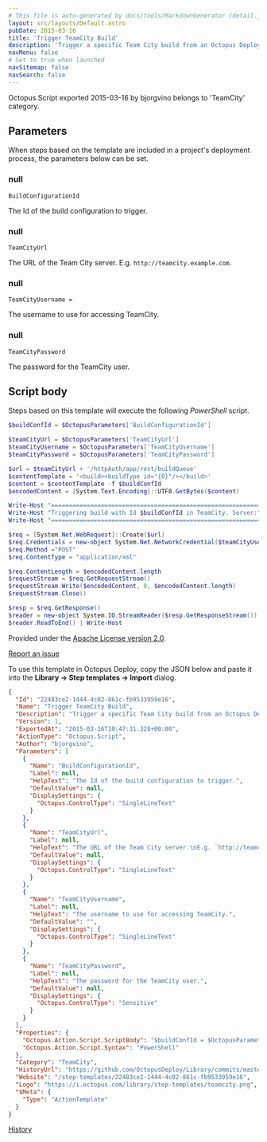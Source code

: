 ```yaml
---
# This file is auto-generated by docs/tools/MarkdownGenerator (detail.js)
layout: src/layouts/Default.astro
pubDate: 2015-03-16
title: 'Trigger TeamCity Build'
description: 'Trigger a specific Team City build from an Octopus Deploy process.'
navMenu: false
# Set to true when launched
navSitemap: false
navSearch: false
---
```


Octopus.Script exported 2015-03-16 by bjorgvino belongs to 'TeamCity' category.

## Parameters

When steps based on the template are included in a project's deployment process, the parameters below can be set.


<div class="param">

### null

`BuildConfigurationId`

The Id of the build configuration to trigger.

</div>
        
<div class="param">

### null

`TeamCityUrl`

The URL of the Team City server.
E.g. `http://teamcity.example.com`.

</div>
        
<div class="param">

### null

`TeamCityUsername = `

The username to use for accessing TeamCity.

</div>
        
<div class="param">

### null

`TeamCityPassword`

The password for the TeamCity user.

</div>
        

## Script body

Steps based on this template will execute the following *PowerShell* script.

```powershell
$buildConfId = $OctopusParameters['BuildConfigurationId']

$teamCityUrl = $OctopusParameters['TeamCityUrl']
$teamCityUsername = $OctopusParameters['TeamCityUsername']
$teamCityPassword = $OctopusParameters['TeamCityPassword']

$url = $teamCityUrl + '/httpAuth/app/rest/buildQueue'
$contentTemplate = '<build><buildType id="{0}"/></build>'
$content = $contentTemplate -f $buildConfId
$encodedContent = [System.Text.Encoding]::UTF8.GetBytes($content)

Write-Host "================================================================================"
Write-Host "Triggering build with Id $buildConfId in TeamCity. Server:" $teamCityUrl 
Write-Host "================================================================================"

$req = [System.Net.WebRequest]::Create($url)
$req.Credentials = new-object System.Net.NetworkCredential($teamCityUsername, $teamCityPassword)
$req.Method ="POST"
$req.ContentType = "application/xml"

$req.ContentLength = $encodedContent.length
$requestStream = $req.GetRequestStream()
$requestStream.Write($encodedContent, 0, $encodedContent.length)
$requestStream.Close()

$resp = $req.GetResponse()
$reader = new-object System.IO.StreamReader($resp.GetResponseStream())
$reader.ReadToEnd() | Write-Host

```

Provided under the [Apache License version 2.0](https://github.com/OctopusDeploy/Library/blob/master/LICENSE.txt).

[Report an issue](https://github.com/OctopusDeploy/Library/issues/new?assignees=&labels=&projects=&template=bug-report.yml&title=Issue%20with%20Trigger%20TeamCity%20Build&step-template=Trigger%20TeamCity%20Build)

<div class="get-json">

To use this template in Octopus Deploy, copy the JSON below and paste it into the **Library → Step templates → Import** dialog.

```json
{
  "Id": "22483ce2-1444-4c02-861c-fb9533959e16",
  "Name": "Trigger TeamCity Build",
  "Description": "Trigger a specific Team City build from an Octopus Deploy process.",
  "Version": 1,
  "ExportedAt": "2015-03-16T10:47:31.328+00:00",
  "ActionType": "Octopus.Script",
  "Author": "bjorgvino",
  "Parameters": [
    {
      "Name": "BuildConfigurationId",
      "Label": null,
      "HelpText": "The Id of the build configuration to trigger.",
      "DefaultValue": null,
      "DisplaySettings": {
        "Octopus.ControlType": "SingleLineText"
      }
    },
    {
      "Name": "TeamCityUrl",
      "Label": null,
      "HelpText": "The URL of the Team City server.\nE.g. `http://teamcity.example.com`.",
      "DefaultValue": null,
      "DisplaySettings": {
        "Octopus.ControlType": "SingleLineText"
      }
    },
    {
      "Name": "TeamCityUsername",
      "Label": null,
      "HelpText": "The username to use for accessing TeamCity.",
      "DefaultValue": "",
      "DisplaySettings": {
        "Octopus.ControlType": "SingleLineText"
      }
    },
    {
      "Name": "TeamCityPassword",
      "Label": null,
      "HelpText": "The password for the TeamCity user.",
      "DefaultValue": null,
      "DisplaySettings": {
        "Octopus.ControlType": "Sensitive"
      }
    }
  ],
  "Properties": {
    "Octopus.Action.Script.ScriptBody": "$buildConfId = $OctopusParameters['BuildConfigurationId']\n\n$teamCityUrl = $OctopusParameters['TeamCityUrl']\n$teamCityUsername = $OctopusParameters['TeamCityUsername']\n$teamCityPassword = $OctopusParameters['TeamCityPassword']\n\n$url = $teamCityUrl + '/httpAuth/app/rest/buildQueue'\n$contentTemplate = '<build><buildType id=\"{0}\"/></build>'\n$content = $contentTemplate -f $buildConfId\n$encodedContent = [System.Text.Encoding]::UTF8.GetBytes($content)\n\nWrite-Host \"================================================================================\"\nWrite-Host \"Triggering build with Id $buildConfId in TeamCity. Server:\" $teamCityUrl \nWrite-Host \"================================================================================\"\n\n$req = [System.Net.WebRequest]::Create($url)\n$req.Credentials = new-object System.Net.NetworkCredential($teamCityUsername, $teamCityPassword)\n$req.Method =\"POST\"\n$req.ContentType = \"application/xml\"\n\n$req.ContentLength = $encodedContent.length\n$requestStream = $req.GetRequestStream()\n$requestStream.Write($encodedContent, 0, $encodedContent.length)\n$requestStream.Close()\n\n$resp = $req.GetResponse()\n$reader = new-object System.IO.StreamReader($resp.GetResponseStream())\n$reader.ReadToEnd() | Write-Host\n",
    "Octopus.Action.Script.Syntax": "PowerShell"
  },
  "Category": "TeamCity",
  "HistoryUrl": "https://github.com/OctopusDeploy/Library/commits/master/step-templates//opt/buildagent/work/75443764cd38076d/step-templates/teamcity-trigger-build.json",
  "Website": "/step-templates/22483ce2-1444-4c02-861c-fb9533959e16",
  "Logo": "https://i.octopus.com/library/step-templates/teamcity.png",
  "$Meta": {
    "Type": "ActionTemplate"
  }
}
```

[History](https://github.com/OctopusDeploy/Library/commits/master/step-templates/https://github.com/OctopusDeploy/Library/commits/master/step-templates//opt/buildagent/work/75443764cd38076d/step-templates/teamcity-trigger-build.json)

</div>
